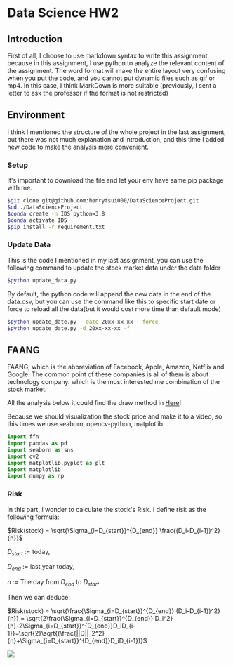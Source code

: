 Data Science HW2
===

## Introduction
First of all, I choose to use markdown syntax to write this assignment, because in this assignment, I use python to analyze the relevant content of the assignment. The word format will make the entire layout very confusing when you put the code, and you cannot put dynamic files such as gif or mp4. In this case, I think MarkDown is more suitable (previously, I sent a letter to ask the professor if the format is not restricted)

## Environment
I think I mentioned the structure of the whole project in the last assignment, but there was not much explanation and introduction, and this time I added new code to make the analysis more convenient.

### Setup

It's important to download the file and let your env have same pip package with me.
```bash
$git clone git@github.com:henrytsui000/DataScienceProject.git
$cd ./DataScienceProject
$conda create -n IDS python=3.8
$conda activate IDS
$pip install -r requirement.txt
```

### Update Data
This is the code I mentioned in my last assignment, you can use the following command to update the stock market data under the data folder
```bash
$python update_data.py
````
By default, the python code will append the new data in the end of the data.csv, but you can use the command like this to specific start date or force to reload all the data(but it would cost more time than default mode)

```bash
$python update_date.py --date 20xx-xx-xx --force
$python update_date.py -d 20xx-xx-xx -f
```

## FAANG
FAANG, which is the abbreviation of Facebook, Apple, Amazon, Netflix and Google. The common point of these companies is all of them is about technology company. which is the most interested me combination of the stock market.

All the analysis below it could find the draw method in [Here](../visulize/)!

Because we should visualization the stock price and make it to a video, so this times we use seaborn, opencv-python, matplotlib.
```python
import ffn
import pandas as pd
import seaborn as sns
import cv2
import matplotlib.pyplot as plt
import matplotlib
import numpy as np
```


### Risk
In this part, I wonder to calculate the stock's Risk. I define risk as the following formula: 

$Risk(stock) = \sqrt{\Sigma_{i=D_{start}}^{D_{end}} \frac{(D_i-D_{i-1})^2}{n}}$

$D_{start}$ := today, 

$D_{end}$ := last year today, 

$n$ := The day from $D_{end}$ to $D_{start}$

Then we can deduce:

$Risk(stock) = \sqrt{\frac{\Sigma_{i=D_{start}}^{D_{end}} (D_i-D_{i-1})^2}{n}} = \sqrt{2\frac{\Sigma_{i=D_{start}}^{D_{end}} D_i^2}{n}-2\Sigma_{i=D_{start}}^{D_{end}}D_iD_{i-1}}=\sqrt{2}\sqrt{(\frac{||D||_2^2}{n}+\Sigma_{i=D_{start}}^{D_{end}}D_iD_{i-1})}$

![](https://i.imgur.com/wjYecB1.gif)
